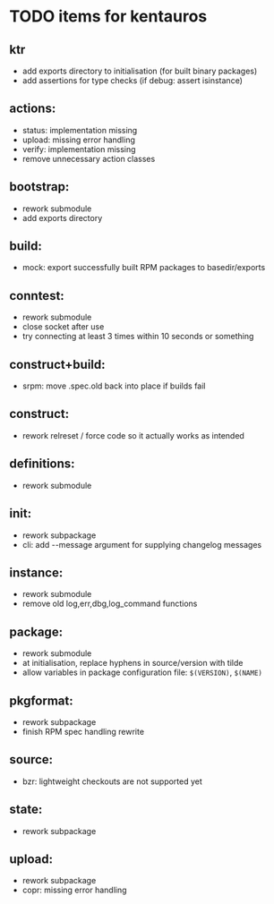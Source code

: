 # TODO items for kentauros

## ktr

- add exports directory to initialisation (for built binary packages)
- add assertions for type checks (if debug: assert isinstance)


## actions:

- status: implementation missing
- upload: missing error handling
- verify: implementation missing
- remove unnecessary action classes


## bootstrap:

- rework submodule
- add exports directory


## build:

- mock: export successfully built RPM packages to basedir/exports


## conntest:

- rework submodule
- close socket after use
- try connecting at least 3 times within 10 seconds or something


## construct+build:

- srpm: move .spec.old back into place if builds fail


## construct:

- rework relreset / force code so it actually works as intended


## definitions:

- rework submodule


## init:

- rework subpackage
- cli: add --message argument for supplying changelog messages


## instance:

- rework submodule
- remove old log,err,dbg,log_command functions


## package:

- rework submodule
- at initialisation, replace hyphens in source/version with tilde
- allow variables in package configuration file: `$(VERSION)`, `$(NAME)`


## pkgformat:

- rework subpackage
- finish RPM spec handling rewrite


## source:

- bzr: lightweight checkouts are not supported yet


## state:

- rework subpackage


## upload:

- rework subpackage
- copr: missing error handling
